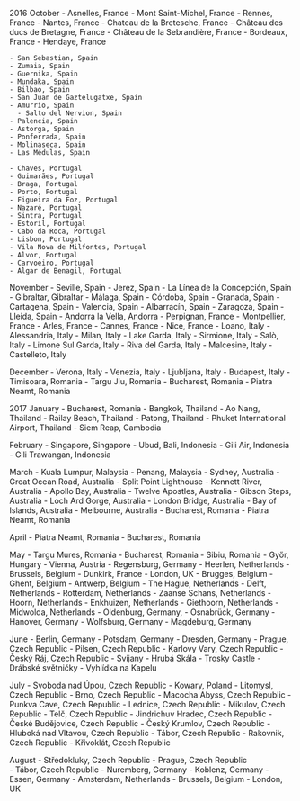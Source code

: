 2016
  October
    - Asnelles, France
    - Mont Saint-Michel, France
    - Rennes, France
    - Nantes, France
      - Chateau de la Bretesche, France
      - Château des ducs de Bretagne, France
    - Château de la Sebrandière, France
    - Bordeaux, France
    - Hendaye, France

    - San Sebastian, Spain
    - Zumaia, Spain
    - Guernika, Spain
    - Mundaka, Spain
    - Bilbao, Spain
    - San Juan de Gaztelugatxe, Spain
    - Amurrio, Spain
      - Salto del Nervion, Spain
    - Palencia, Spain
    - Astorga, Spain
    - Ponferrada, Spain
    - Molinaseca, Spain
    - Las Médulas, Spain

    - Chaves, Portugal
    - Guimarães, Portugal
    - Braga, Portugal
    - Porto, Portugal
    - Figueira da Foz, Portugal
    - Nazaré, Portugal
    - Sintra, Portugal
    - Estoril, Portugal
    - Cabo da Roca, Portugal
    - Lisbon, Portugal
    - Vila Nova de Milfontes, Portugal
    - Alvor, Portugal
    - Carvoeiro, Portugal
    - Algar de Benagil, Portugal

  November
    - Seville, Spain
    - Jerez, Spain
    - La Línea de la Concepción, Spain
    - Gibraltar, Gibraltar
    - Málaga, Spain
    - Córdoba, Spain
    - Granada, Spain
    - Cartagena, Spain
    - Valencia, Spain
    - Albarracín, Spain
    - Zaragoza, Spain
    - Lleida, Spain
    - Andorra la Vella, Andorra
    - Perpignan, France
    - Montpellier, France
    - Arles, France
    - Cannes, France
    - Nice, France
    - Loano, Italy
    - Alessandria, Italy
    - Milan, Italy
    - Lake Garda, Italy
    - Sirmione, Italy
    - Salò, Italy
    - Limone Sul Garda, Italy
    - Riva del Garda, Italy
    - Malcesine, Italy
    - Castelleto, Italy

  December
    - Verona, Italy
    - Venezia, Italy
    - Ljubljana, Italy
    - Budapest, Italy
    - Timisoara, Romania
    - Targu Jiu, Romania
    - Bucharest, Romania
    - Piatra Neamt, Romania

2017
  January
    - Bucharest, Romania
    - Bangkok, Thailand
    - Ao Nang, Thailand
    - Railay Beach, Thailand
    - Patong, Thailand
    - Phuket International Airport, Thailand
    - Siem Reap, Cambodia

  February
    - Singapore, Singapore
    - Ubud, Bali, Indonesia
    - Gili Air, Indonesia
    - Gili Trawangan, Indonesia

  March
    - Kuala Lumpur, Malaysia
    - Penang, Malaysia
    - Sydney, Australia
    - Great Ocean Road, Australia
      - Split Point Lighthouse
      - Kennett River, Australia
      - Apollo Bay, Australia
      - Twelve Apostles, Australia
      - Gibson Steps, Australia
      - Loch Ard Gorge, Australia
      - London Bridge, Australia
      - Bay of Islands, Australia
    - Melbourne, Australia
    - Bucharest, Romania
    - Piatra Neamt, Romania

  April
    - Piatra Neamt, Romania
    - Bucharest, Romania

  May
    - Targu Mures, Romania
    - Bucharest, Romania
    - Sibiu, Romania
    - Győr, Hungary
    - Vienna, Austria
    - Regensburg, Germany
    - Heerlen, Netherlands
    - Brussels, Belgium
    - Dunkirk, France
    - London, UK
    - Brugges, Belgium
    - Ghent, Belgium
    - Antwerp, Belgium
    - The Hague, Netherlands
    - Delft, Netherlands
    - Rotterdam, Netherlands
    - Zaanse Schans, Netherlands
    - Hoorn, Netherlands
    - Enkhuizen, Netherlands
    - Giethoorn, Netherlands
    - Midwolda, Netherlands
    - Oldenburg, Germany,
    - Osnabrück, Germany
    - Hanover, Germany
    - Wolfsburg, Germany
    - Magdeburg, Germany

  June
    - Berlin, Germany
    - Potsdam, Germany
    - Dresden, Germany
    - Prague, Czech Republic
    - Pilsen, Czech Republic
    - Karlovy Vary, Czech Republic
    - Český Ráj, Czech Republic
      - Svijany
      - Hrubá Skála
      - Trosky Castle
      - Drábské světničky
      - Vyhlídka na Kapelu

  July
    - Svoboda nad Úpou, Czech Republic
    - Kowary, Poland
    - Litomysl, Czech Republic
    - Brno, Czech Republic
      - Macocha Abyss, Czech Republic
      - Punkva Cave, Czech Republic
    - Lednice, Czech Republic
    - Mikulov, Czech Republic
    - Telč, Czech Republic
    - Jindrichuv Hradec, Czech Republic
    - České Budějovice, Czech Republic
    - Český Krumlov, Czech Republic
    - Hluboká nad Vltavou, Czech Republic
    - Tábor, Czech Republic
    - Rakovnik, Czech Republic
    - Křivoklát, Czech Republic

  August
    - Středokluky, Czech Republic
    - Prague, Czech Republic  
    - Tábor, Czech Republic
    - Nuremberg, Germany
    - Koblenz, Germany
    - Essen, Germany
    - Amsterdam, Netherlands
    - Brussels, Belgium
    - London, UK
